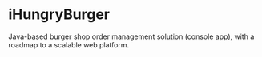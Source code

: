 # iHungryBurger
Java-based burger shop order management solution (console app), with a roadmap to a scalable web platform.
